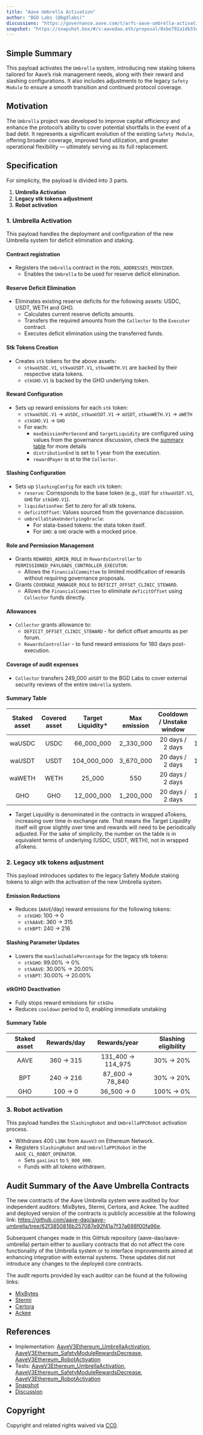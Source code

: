 ```yaml
---
title: "Aave Umbrella Activation"
author: "BGD Labs (@bgdlabs)"
discussions: "https://governance.aave.com/t/arfc-aave-umbrella-activation/21521"
snapshot: "https://snapshot.box/#/s:aavedao.eth/proposal/0xbe792a1db33cd7803e23810553e5a6a728c3ac15827ad2652aa6de1858fa5596"
---
```


## Simple Summary

This payload activates the `Umbrella` system, introducing new staking tokens tailored for Aave’s risk management needs, along with their reward and slashing configurations. It also includes adjustments to the legacy `Safety Module` to ensure a smooth transition and continued protocol coverage.

## Motivation

The `Umbrella` project was developed to improve capital efficiency and enhance the protocol’s ability to cover potential shortfalls in the event of a bad debt. It represents a significant evolution of the existing `Safety Module`, offering broader coverage, improved fund utilization, and greater operational flexibility — ultimately serving as its full replacement.

## Specification

For simplicity, the payload is divided into 3 parts.

1. **Umbrella Activation**
2. **Legacy stk tokens adjustment**
3. **Robot activation**

### 1. **Umbrella Activation**

This payload handles the deployment and configuration of the new Umbrella system for deficit elimination and staking.

#### Contract registration

- Registers the `Umbrella` contract in the `POOL_ADDRESSES_PROVIDER`.
  - Enables the `Umbrella` to be used for reserve deficit elimination.

#### Reserve Deficit Elimination

- Eliminates existing reserve deficits for the following assets: USDC, USDT, WETH and GHO.
  - Calculates current reserve deficits amounts.
  - Transfers the required amounts from the `Collector` to the `Executor` contract.
  - Executes deficit elimination using the transferred funds.

#### Stk Tokens Creation

- Creates `stk` tokens for the above assets:
  - `stkwaUSDC.V1`, `stkwaUSDT.V1`, `stkwaWETH.V1` are backed by their respective stata tokens.
  - `stkGHO.V1` is backed by the GHO underlying token.

#### Reward Configuration

- Sets up reward emissions for each `stk` token:
  - `stkwaUSDC.V1` -> `aUSDC`, `stkwaUSDT.V1` -> `aUSDT`, `stkwaWETH.V1` -> `aWETH`
  - `stkGHO.V1` -> `GHO`
  - For each:
    - `maxEmissionPerSecond` and `targetLiquidity` are configured using values from the governance discussion, check the [summary table](#summary-table) for more details
    - `distributionEnd` is set to 1 year from the execution.
    - `rewardPayer` is st to the `Collector`.

#### Slashing Configuration

- Sets up `SlashingConfig` for each `stk` token:
  - `reserve`: Corresponds to the base token (e.g., `USDT` for `stkwaUSDT.V1`, `GHO` for `stkGHO.V1`).
  - `liquidationFee`: Set to zero for all stk tokens.
  - `deficitOffset`: Values sourced from the governance discussion.
  - `umbrellaStakeUnderlyingOracle`:
    - For stata-based tokens: the stata token itself.
    - For `GHO`: a `GHO` oracle with a mocked price.

#### Role and Permission Management

- Grants `REWARDS_ADMIN_ROLE` in `RewardsController` to `PERMISSIONED_PAYLOADS_CONTROLLER_EXECUTOR`:
  - Allows the `FinancialCommittee` to limited modification of rewards without requiring governance proposals.
- Grants `COVERAGE_MANAGER_ROLE` to `DEFICIT_OFFSET_CLINIC_STEWARD`.
  - Allows the `FinancialCommittee` to eliminate `deficitOffset` using `Collector` funds directly.

#### Allowances

- `Collector` grants allowance to:
  - `DEFICIT_OFFSET_CLINIC_STEWARD` - for deficit offset amounts as per forum.
  - `RewardsController` - to fund reward emissions for 180 days post-execution.

#### Coverage of audit expenses

- `Collector` transfers 249_000 `aUSDT` to the BGD Labs to cover external security reviews of the entire `Umbrella` system.

#### Summary Table

| Staked asset | Covered asset | Target Liquidity\* | Max emission | Cooldown / Unstake window | Deficit offset |
| :----------: | :-----------: | :----------------: | :----------: | :-----------------------: | :------------: |
|    waUSDC    |     USDC      |     66_000_000     |  2_330_000   |     20 days / 2 days      |    100_000     |
|    waUSDT    |     USDT      |    104_000_000     |  3_670_000   |     20 days / 2 days      |    100_000     |
|    waWETH    |     WETH      |       25_000       |     550      |     20 days / 2 days      |       50       |
|     GHO      |      GHO      |     12_000_000     |  1_200_000   |     20 days / 2 days      |    100_000     |

- Target Liquidity is denominated in the contracts in wrapped aTokens, increasing over time in exchange rate. That means the Target Liquidity itself will grow slightly over time and rewards will need to be periodically adjusted. For the sake of simplicity, the number on the table is in equivalent terms of underlying (USDC, USDT, WETH), not in wrapped aTokens.

### 2. **Legacy stk tokens adjustment**

This payload introduces updates to the legacy Safety Module staking tokens to align with the activation of the new Umbrella system.

#### Emission Reductions

- Reduces (`AAVE`/day) reward emissions for the following tokens:
  - `stkGHO`: 100 -> 0
  - `stkAAVE`: 360 -> 315
  - `stkBPT`: 240 -> 216

#### Slashing Parameter Updates

- Lowers the `maxSlashablePercentage` for the legacy stk tokens:
  - `stkGHO`: 99.00% -> 0%
  - `stkAAVE`: 30.00% -> 20.00%
  - `stkBPT`: 30.00% -> 20.00%

#### stkGHO Deactivation

- Fully stops reward emissions for `stkGho`
- Reduces `cooldown` period to 0, enabling immediate unstaking

#### Summary Table

| Staked asset | Rewards/day |    Rewards/year    | Slashing eligibility |
| :----------: | :---------: | :----------------: | :------------------: |
|     AAVE     | 360 -> 315  | 131_400 -> 114_975 |      30% -> 20%      |
|     BPT      | 240 -> 216  |  87_600 -> 78_840  |      30% -> 20%      |
|     GHO      |  100 -> 0   |    36_500 -> 0     |      100% -> 0%      |

### 3. **Robot activation**

This payload handles the `SlashingRobot` and `UmbrellaPPCRobot` activation process.

- Withdraws 400 `LINK` from `AaveV3` on Ethereum Network.
- Registers `SlashingRobot` and `UmbrellaPPCRobot` in the `AAVE_CL_ROBOT_OPERATOR`.
  - Sets `gasLimit` to `5_000_000`.
  - Funds with all tokens withdrawn.

## Audit Summary of the Aave Umbrella Contracts

The new contracts of the Aave Umbrella system were audited by four independent auditors: MixBytes, Stermi, Certora, and Ackee. The audited and deployed version of the contracts is publicly accessible at the following link: https://github.com/aave-dao/aave-umbrella/tree/62f3850816b257087e92f41a7f37a698f00fa96e.

Subsequent changes made in this GitHub repository (aave-dao/aave-umbrella) pertain either to auxiliary contracts that do not affect the core functionality of the Umbrella system or to interface improvements aimed at enhancing integration with external systems. These updates did not introduce any changes to the deployed core contracts.

The audit reports provided by each auditor can be found at the following links:

- [MixBytes](https://github.com/aave-dao/aave-umbrella/tree/main/audits/MixBytes)
- [Stermi](https://github.com/aave-dao/aave-umbrella/tree/main/audits/Stermi)
- [Certora](https://github.com/aave-dao/aave-umbrella/tree/main/audits/Certora)
- [Ackee](https://github.com/aave-dao/aave-umbrella/tree/main/audits/Ackee)

## References

- Implementation: [AaveV3Ethereum_UmbrellaActivation](https://github.com/bgd-labs/aave-proposals-v3/blob/568d9fec9ed22e7d2b97991e9aacfd8f7dfe19df/src/20250515_AaveV3Ethereum_UmbrellaActivation/AaveV3Ethereum_UmbrellaActivation_20250515.sol), [AaveV3Ethereum_SafetyModuleRewardsDecrease](https://github.com/bgd-labs/aave-proposals-v3/blob/568d9fec9ed22e7d2b97991e9aacfd8f7dfe19df/src/20250515_AaveV3Ethereum_UmbrellaActivation/AaveV3Ethereum_SafetyModuleRewardsDecrease_2025.sol), [AaveV3Ethereum_RobotActivation](https://github.com/bgd-labs/aave-proposals-v3/blob/568d9fec9ed22e7d2b97991e9aacfd8f7dfe19df/src/20250515_AaveV3Ethereum_UmbrellaActivation/AaveV3Ethereum_RobotActivation_20250515.sol)
- Tests: [AaveV3Ethereum_UmbrellaActivation](https://github.com/bgd-labs/aave-proposals-v3/blob/568d9fec9ed22e7d2b97991e9aacfd8f7dfe19df/src/20250515_AaveV3Ethereum_UmbrellaActivation/AaveV3Ethereum_UmbrellaActivation_20250515.t.sol), [AaveV3Ethereum_SafetyModuleRewardsDecrease](https://github.com/bgd-labs/aave-proposals-v3/blob/568d9fec9ed22e7d2b97991e9aacfd8f7dfe19df/src/20250515_AaveV3Ethereum_UmbrellaActivation/AaveV3Ethereum_SafetyModuleRewardsDecrease_2025.t.sol), [AaveV3Ethereum_RobotActivation](https://github.com/bgd-labs/aave-proposals-v3/blob/568d9fec9ed22e7d2b97991e9aacfd8f7dfe19df/src/20250515_AaveV3Ethereum_UmbrellaActivation/AaveV3Ethereum_RobotActivation_20250515.t.sol)
- [Snapshot](https://snapshot.box/#/s:aavedao.eth/proposal/0xbe792a1db33cd7803e23810553e5a6a728c3ac15827ad2652aa6de1858fa5596)
- [Discussion](https://governance.aave.com/t/arfc-aave-umbrella-activation/21521)

## Copyright

Copyright and related rights waived via [CC0](https://creativecommons.org/publicdomain/zero/1.0/).
